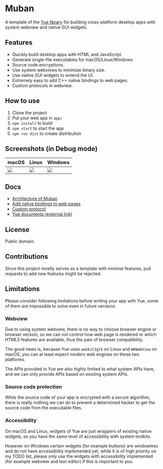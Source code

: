 # Muban

A template of the [Yue library](https://github.com/yue/yue) for building
cross-platform desktop apps with system webview and native GUI widgets.

## Features

* Quickly build desktop apps with HTML and JavaScript.
* Generate single-file executables for macOS/Linux/Windows.
* Source code encryptions.
* Use system webviews to minimize binary size.
* Use native GUI widgets to extend the UI.
* Extremely easy to add C++ native bindings to web pages.
* Custom protocols in webview.

## How to use

1. Clone the project
2. Put your web app in `app/`
3. `npm install` to build
4. `npm start` to start the app
5. `npm run dist` to create distribution

## Screenshots (in Debug mode)

|  macOS            |    Linux          |  Windows          |
| ----------------- | ----------------- | ----------------- |
| ![][mac-browser]  | ![][linux-browser] | ![][win-browser]  |

## Docs

* [Architecture of Muban](https://github.com/yue/muban/blob/master/docs/architecture.md)
* [Add native bindings to web pages](https://github.com/yue/muban/blob/master/docs/native_bindings.md)
* [Custom protocol](https://github.com/yue/muban/blob/master/docs/custom_protocol.md)
* [Yue documents (external link)](http://libyue.com/docs/v0.3.1/cpp/)

## License

Public domain.

## Contributions

Since this project mostly serves as a template with minimal features, pull
requests to add new features might be rejected.

## Limitations

Please consider following limitations before writing your app with Yue, some of
them are impossible to solve even in future versions.

### Webview

Due to using system webview, there is no way to choose browser engine or browser
version, so we can not control how web page is rendered or which HTML5 features
are available, thus the pain of browser compatibility.

The good news is, because Yue uses `webkit2gtk` on Linux and `WKWebView` on
macOS, you can at least expect modern web engines on these two platforms.

The APIs provided in Yue are also highly limited to what system APIs have, and
we can only provide APIs based on existing system APIs.

### Source code protection

While the source code of your app is encrypted with a secure algorithm, there is
really nothing we can do to prevent a determined hacker to get the source code
from the executable files.

### Accessibility

On macOS and Linux, widgets of Yue are just wrappers of existing naitve widgets,
so you have the same level of accessibility with system toolkits.

However on Windows certain widgets (for example buttons) are windowless and do
not have accessibility implemented yet, while it is of high priority on my TODO
list, please only use the widgets with accessibility implemented (for example
webview and text editor) if this is important to you.

[mac-browser]: https://user-images.githubusercontent.com/639601/36702951-b77ffa22-1b9c-11e8-80ae-dd4107313db6.png
[win-browser]: https://user-images.githubusercontent.com/639601/36702980-d5035558-1b9c-11e8-8c16-257154823ed7.png
[linux-browser]: https://user-images.githubusercontent.com/639601/36702953-b7ce2f30-1b9c-11e8-98b5-b0df68c608f4.png
